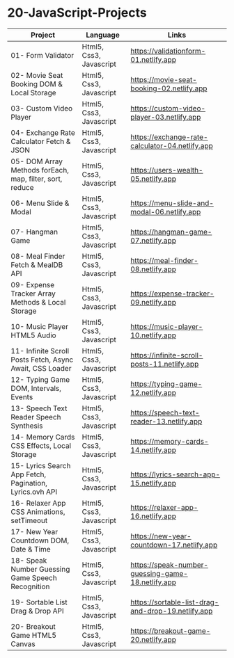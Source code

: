 # 20-JavaScript-Projects


| Project                                                     | Language                     | Links                                              |
| ----------------------------------------------------------- | ---------------------------- | -------------------------------------------------- |
| 01- Form Validator                                          | Html5, Css3, Javascript      | https://validationform-01.netlify.app              |
| 02- Movie Seat Booking  DOM & Local Storage                 | Html5, Css3, Javascript      | https://movie-seat-booking-02.netlify.app          |
| 03- Custom Video Player                                     | Html5, Css3, Javascript      | https://custom-video-player-03.netlify.app         |
| 04- Exchange Rate Calculator  Fetch & JSON                  | Html5, Css3, Javascript      | https://exchange-rate-calculator-04.netlify.app    |
| 05- DOM Array Methods  forEach, map, filter, sort, reduce   | Html5, Css3, Javascript      | https://users-wealth-05.netlify.app                |
| 06- Menu Slide & Modal                                      | Html5, Css3, Javascript      | https://menu-slide-and-modal-06.netlify.app        |
| 07- Hangman Game                                            | Html5, Css3, Javascript      | https://hangman-game-07.netlify.app                |
| 08- Meal Finder  Fetch & MealDB API                         | Html5, Css3, Javascript      | https://meal-finder-08.netlify.app                 |
| 09- Expense Tracker  Array Methods & Local Storage          | Html5, Css3, Javascript      | https://expense-tracker-09.netlify.app             |
| 10- Music Player  HTML5 Audio                               | Html5, Css3, Javascript      | https://music-player-10.netlify.app                |
| 11- Infinite Scroll Posts  Fetch, Async Await, CSS Loader   | Html5, Css3, Javascript      | https://infinite-scroll-posts-11.netlify.app       |
| 12- Typing Game  DOM, Intervals, Events                     | Html5, Css3, Javascript      | https://typing-game-12.netlify.app                 |
| 13- Speech Text Reader  Speech Synthesis                    | Html5, Css3, Javascript      | https://speech-text-reader-13.netlify.app          |
| 14- Memory Cards  CSS Effects, Local Storage                | Html5, Css3, Javascript      | https://memory-cards-14.netlify.app                |
| 15- Lyrics Search App  Fetch, Pagination, Lyrics.ovh API    | Html5, Css3, Javascript      | https://lyrics-search-app-15.netlify.app           |
| 16- Relaxer App  CSS Animations, setTimeout                 | Html5, Css3, Javascript      | https://relaxer-app-16.netlify.app                 |
| 17- New Year Countdown  DOM, Date & Time                    | Html5, Css3, Javascript      | https://new-year-countdown-17.netlify.app          |
| 18- Speak Number Guessing Game  Speech Recognition          | Html5, Css3, Javascript      | https://speak-number-guessing-game-18.netlify.app  |
| 19- Sortable List  Drag & Drop API                          | Html5, Css3, Javascript      | https://sortable-list-drag-and-drop-19.netlify.app |
| 20- Breakout Game  HTML5 Canvas                             | Html5, Css3, Javascript      | https://breakout-game-20.netlify.app               |
